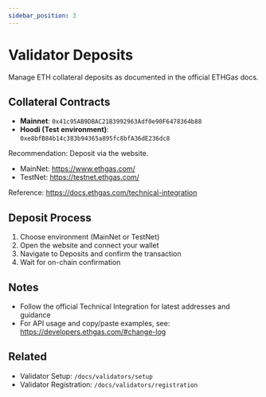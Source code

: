 ```yaml
---
sidebar_position: 3
---
```


# Validator Deposits

Manage ETH collateral deposits as documented in the official ETHGas docs.

## Collateral Contracts

- **Mainnet**: `0x41c95AB9DBAC21B3992963Adf0e90F6478364b88`
- **Hoodi (Test environment)**: `0xe8bfB84b14c383b94365a895fc8bfA36dE236dc8`

Recommendation: Deposit via the website.

- MainNet: https://www.ethgas.com/
- TestNet: https://testnet.ethgas.com/

Reference: https://docs.ethgas.com/technical-integration

## Deposit Process

1. Choose environment (MainNet or TestNet)
2. Open the website and connect your wallet
3. Navigate to Deposits and confirm the transaction
4. Wait for on-chain confirmation

## Notes

- Follow the official Technical Integration for latest addresses and guidance
- For API usage and copy/paste examples, see: https://developers.ethgas.com/#change-log

## Related

- Validator Setup: `/docs/validators/setup`
- Validator Registration: `/docs/validators/registration` 